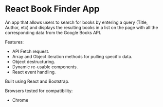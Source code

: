 # React Book Finder App

An app that allows users to search for books by entering a query (Title, Author, etc) and displays the resulting books in a list on the page with all the corresponding data from the Google Books API.

Features:

- API Fetch request.
- Array and Object iteration methods for pulling specific data.
- Object destructuring.
- Dynamic re-usable components.
- React event handling.

Built using React and Bootstrap.

Browsers tested for compatibility:

- Chrome
